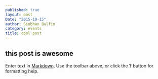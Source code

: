 ```yaml
---
published: true
layout: post
Date: "2015-10-15"
author: Siobhan Bulfin
category: events
title: cool post
---
```


## this post is awesome

Enter text in [Markdown](http://daringfireball.net/projects/markdown/). Use the toolbar above, or click the **?** button for formatting help.
